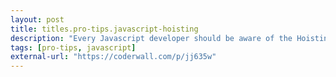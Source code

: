 ```yaml
---
layout: post
title: titles.pro-tips.javascript-hoisting
description: "Every Javascript developer should be aware of the Hoisting concept, which can potentially produce side-effects if ignored. Hoisting is about how Javascript deals with scoping for var declarations."
tags: [pro-tips, javascript]
external-url: "https://coderwall.com/p/jj635w"
---
```

